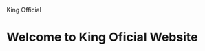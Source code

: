 <HTML>

<tittle>King Official</tittle>

<Head>

<h1>Welcome to King Oficial Website</h1>

</Head>

</HTML>
